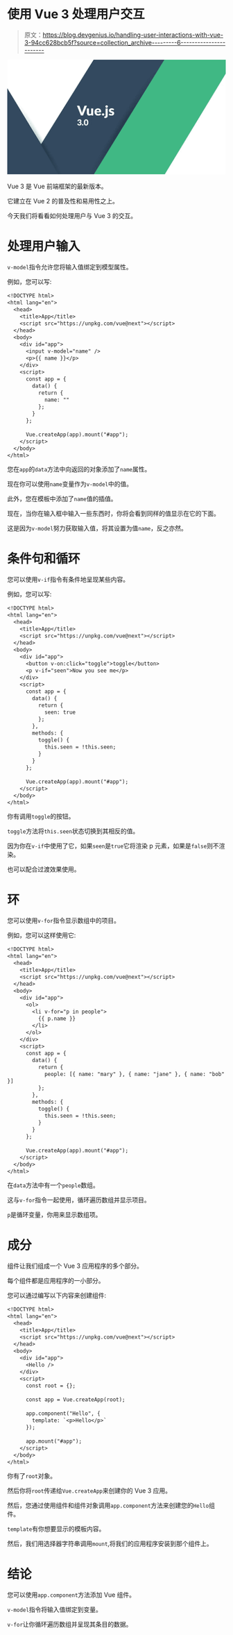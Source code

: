 # 使用 Vue 3 处理用户交互

> 原文：<https://blog.devgenius.io/handling-user-interactions-with-vue-3-94cc628bcb5f?source=collection_archive---------6----------------------->

![](img/e07846d586d3eb3c3b658d66da71ea4e.png)

Vue 3 是 Vue 前端框架的最新版本。

它建立在 Vue 2 的普及性和易用性之上。

今天我们将看看如何处理用户与 Vue 3 的交互。

# 处理用户输入

`v-model`指令允许您将输入值绑定到模型属性。

例如，您可以写:

```
<!DOCTYPE html>
<html lang="en">
  <head>
    <title>App</title>
    <script src="https://unpkg.com/vue@next"></script>
  </head>
  <body>
    <div id="app">
      <input v-model="name" />
      <p>{{ name }}</p>
    </div>
    <script>
      const app = {
        data() {
          return {
            name: ""
          };
        }
      };

      Vue.createApp(app).mount("#app");
    </script>
  </body>
</html>
```

您在`app`的`data`方法中向返回的对象添加了`name`属性。

现在你可以使用`name`变量作为`v-model`中的值。

此外，您在模板中添加了`name`值的插值。

现在，当你在输入框中输入一些东西时，你将会看到同样的值显示在它的下面。

这是因为`v-model`努力获取输入值，将其设置为值`name`，反之亦然。

# 条件句和循环

您可以使用`v-if`指令有条件地呈现某些内容。

例如，您可以写:

```
<!DOCTYPE html>
<html lang="en">
  <head>
    <title>App</title>
    <script src="https://unpkg.com/vue@next"></script>
  </head>
  <body>
    <div id="app">
      <button v-on:click="toggle">toggle</button>
      <p v-if="seen">Now you see me</p>
    </div>
    <script>
      const app = {
        data() {
          return {
            seen: true
          };
        },
        methods: {
          toggle() {
            this.seen = !this.seen;
          }
        }
      };

      Vue.createApp(app).mount("#app");
    </script>
  </body>
</html>
```

你有调用`toggle`的按钮。

`toggle`方法将`this.seen`状态切换到其相反的值。

因为你在`v-if`中使用了它，如果`seen`是`true`它将渲染 p 元素，如果是`false`则不渲染。

也可以配合过渡效果使用。

# 环

您可以使用`v-for`指令显示数组中的项目。

例如，您可以这样使用它:

```
<!DOCTYPE html>
<html lang="en">
  <head>
    <title>App</title>
    <script src="https://unpkg.com/vue@next"></script>
  </head>
  <body>
    <div id="app">
      <ol>
        <li v-for="p in people">
          {{ p.name }}
        </li>
      </ol>
    </div>
    <script>
      const app = {
        data() {
          return {
            people: [{ name: "mary" }, { name: "jane" }, { name: "bob" }]
          };
        },
        methods: {
          toggle() {
            this.seen = !this.seen;
          }
        }
      };

      Vue.createApp(app).mount("#app");
    </script>
  </body>
</html>
```

在`data`方法中有一个`people`数组。

这与`v-for`指令一起使用，循环遍历数组并显示项目。

`p`是循环变量，你用来显示数组项。

# 成分

组件让我们组成一个 Vue 3 应用程序的多个部分。

每个组件都是应用程序的一小部分。

您可以通过编写以下内容来创建组件:

```
<!DOCTYPE html>
<html lang="en">
  <head>
    <title>App</title>
    <script src="https://unpkg.com/vue@next"></script>
  </head>
  <body>
    <div id="app">
      <Hello />
    </div>
    <script>
      const root = {};

      const app = Vue.createApp(root);

      app.component("Hello", {
        template: `<p>Hello</p>`
      });

      app.mount("#app");
    </script>
  </body>
</html>
```

你有了`root`对象。

然后你将`root`传递给`Vue.createApp`来创建你的 Vue 3 应用。

然后，您通过使用组件和组件对象调用`app.component`方法来创建您的`Hello`组件。

`template`有你想要显示的模板内容。

然后，我们用选择器字符串调用`mount`,将我们的应用程序安装到那个组件上。

# 结论

您可以使用`app.component`方法添加 Vue 组件。

`v-model`指令将输入值绑定到变量。

`v-for`让你循环遍历数组并呈现其条目的数据。